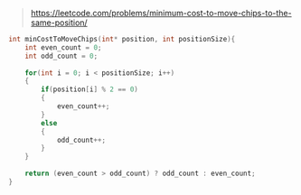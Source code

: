 > https://leetcode.com/problems/minimum-cost-to-move-chips-to-the-same-position/

``` c
int minCostToMoveChips(int* position, int positionSize){
    int even_count = 0;
    int odd_count = 0;
    
    for(int i = 0; i < positionSize; i++)
    {
        if(position[i] % 2 == 0)
        {
            even_count++;
        }
        else
        {
            odd_count++;
        }
    }
    
    return (even_count > odd_count) ? odd_count : even_count;
}
```